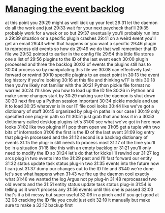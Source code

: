 # [Managing the event backlog](https://youtu.be/YPZ1FWvhf7k?t=29m26s)

at this point you
29:29
might as well kick up your feet
29:31
let the daemon do all the work and just
29:33
wait for your next paycheck that'll
29:35
probably work for a week or so but
29:37
eventually you'll probably run into a
29:39
situation or a specific plugin crashes
29:41
on a weird event you'll get an email
29:43
when that happens or you want a specific
29:46
plugin to reprocess old events so how do
29:49
we do that well remember that ID file we
29:52
pointed to earlier in the config file
29:54
this little file stores one a list of
29:56
plugins to the ID of the last event each
30:00
plugin processed and three the backlog
30:03
of events the plugins still has to
30:04
process so by manipulating this file we
30:08
can effectively fast-forward or rewind
30:10
specific plugins to an exact point in
30:13
the event log history if you're looking
30:16
at this file and thinking wTF is this
30:18
then you're likely not familiar with the
30:21
Python pickle file format no worries
30:24
I'll show you how to load up the ID file
30:26
in Python and make some changes start by
30:29
making sure the daemon is shut down
30:30
next fire up a Python session important
30:34
pickle module and use it to load
30:35
whatever is in our IT file cool looks
30:44
like we've got a dictionary of stuff
30:45
organized by plug-in paths in our case I
30:49
only specified one plug-in path so I'll
30:51
just grab that and toss it in a
30:53
dictionary called desktop plugins let's
31:00
see what we've got in here now looks
31:02
like two plugins if I pop them open we
31:05
get a tuple with two bits of information
31:06
the first is the ID of the last event
31:09
log entry that plug-in processed and the
31:12
second is a backlog dictionary of events
31:15
the plug-in still needs to process most
31:17
of the time you'll be in a situation
31:18
like this with an empty backlog or
31:21
you'll only need to modify the ID so
31:24
let's do that for kicks I'll rewind our
31:27
log arcs plug in two events into the
31:29
past and I'll fast forward our entity
31:32
status update task status plug-in two
31:35
events into the future now I can just
31:37
dump our changes out to the ID file and
31:40
we're done let's see what happens when
31:43
we fire up the daemon cool exactly what
31:46
we wanted the log Argus not py plug-in
31:48
reprocessed two old events and the
31:51
entity status update task status plug-in
31:54
is telling us it won't process any
31:56
events until this one is passed
32:03
that's it a bit messy but super useful
32:06
in a pinch and if you get good at
32:08
cracking the ID file you could just edit
32:10
it manually but make sure to make a
32:12
backup first